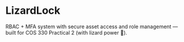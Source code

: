 # LizardLock
RBAC + MFA system with secure asset access and role management — built for COS 330 Practical 2 (with lizard power 🦎).
